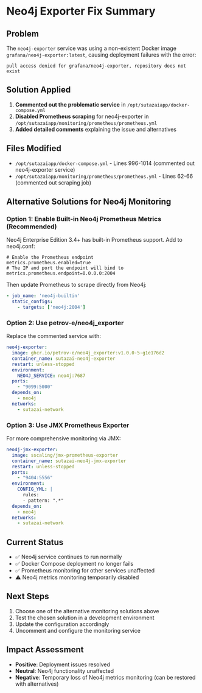 # Neo4j Exporter Fix Summary

## Problem
The `neo4j-exporter` service was using a non-existent Docker image `grafana/neo4j-exporter:latest`, causing deployment failures with the error:
```
pull access denied for grafana/neo4j-exporter, repository does not exist
```

## Solution Applied
1. **Commented out the problematic service** in `/opt/sutazaiapp/docker-compose.yml`
2. **Disabled Prometheus scraping** for neo4j-exporter in `/opt/sutazaiapp/monitoring/prometheus/prometheus.yml`
3. **Added detailed comments** explaining the issue and alternatives

## Files Modified
- `/opt/sutazaiapp/docker-compose.yml` - Lines 996-1014 (commented out neo4j-exporter service)
- `/opt/sutazaiapp/monitoring/prometheus/prometheus.yml` - Lines 62-66 (commented out scraping job)

## Alternative Solutions for Neo4j Monitoring

### Option 1: Enable Built-in Neo4j Prometheus Metrics (Recommended)
Neo4j Enterprise Edition 3.4+ has built-in Prometheus support. Add to neo4j.conf:
```
# Enable the Prometheus endpoint
metrics.prometheus.enabled=true
# The IP and port the endpoint will bind to
metrics.prometheus.endpoint=0.0.0.0:2004
```

Then update Prometheus to scrape directly from Neo4j:
```yaml
- job_name: 'neo4j-builtin'
  static_configs:
    - targets: ['neo4j:2004']
```

### Option 2: Use petrov-e/neo4j_exporter
Replace the commented service with:
```yaml
neo4j-exporter:
  image: ghcr.io/petrov-e/neo4j_exporter:v1.0.0-5-g1e176d2
  container_name: sutazai-neo4j-exporter
  restart: unless-stopped
  environment:
    NEO4J_SERVICE: neo4j:7687
  ports:
    - "9099:5000"
  depends_on:
    - neo4j
  networks:
    - sutazai-network
```

### Option 3: Use JMX Prometheus Exporter
For more comprehensive monitoring via JMX:
```yaml
neo4j-jmx-exporter:
  image: sscaling/jmx-prometheus-exporter
  container_name: sutazai-neo4j-jmx-exporter
  restart: unless-stopped
  ports:
    - "9404:5556"
  environment:
    CONFIG_YML: |
      rules:
      - pattern: ".*"
  depends_on:
    - neo4j
  networks:
    - sutazai-network
```

## Current Status
- ✅ Neo4j service continues to run normally
- ✅ Docker Compose deployment no longer fails
- ✅ Prometheus monitoring for other services unaffected
- ⚠️ Neo4j metrics monitoring temporarily disabled

## Next Steps
1. Choose one of the alternative monitoring solutions above
2. Test the chosen solution in a development environment
3. Update the configuration accordingly
4. Uncomment and configure the monitoring service

## Impact Assessment
- **Positive**: Deployment issues resolved
- **Neutral**: Neo4j functionality unaffected
- **Negative**: Temporary loss of Neo4j metrics monitoring (can be restored with alternatives)
